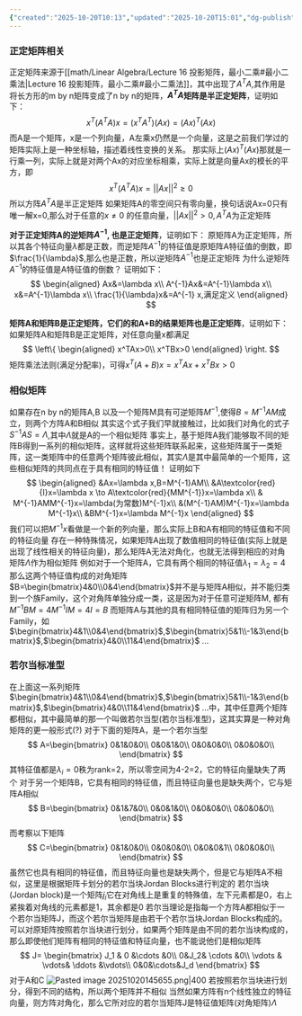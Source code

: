 ```yaml
---
{"created":"2025-10-20T10:13","updated":"2025-10-20T15:01","dg-publish":true,"permalink":"/math/Linear Algebra/Lecture 29 相似矩阵 若尔当型/","dgPassFrontmatter":true,"noteIcon":""}
---
```


### 正定矩阵相关
正定矩阵来源于[[math/Linear Algebra/Lecture 16 投影矩阵，最小二乘#最小二乘法\|Lecture 16 投影矩阵，最小二乘#最小二乘法]]，其中出现了$A^TA$,其作用是将长方形的m by n矩阵变成了n by n的矩阵，**$A^TA$矩阵是半正定矩阵**，证明如下：
$$
x^T(A^TA)x=(x^TA^T)(Ax)=(Ax)^T(Ax)
$$
而A是一个矩阵，x是一个列向量，A左乘x仍然是一个向量，这是之前我们学过的矩阵实际上是一种坐标轴，描述着线性变换的关系。
那实际上$(Ax)^T(Ax)$那就是一行乘一列，实际上就是对两个Ax的对应坐标相乘，实际上就是向量Ax的模长的平方，即
$$
x^T(A^TA)x=||Ax||^2\geq 0
$$
所以方阵$A^TA$是半正定矩阵
如果矩阵A的零空间只有零向量，换句话说Ax=0只有唯一解x=0,那么对于任意的$x\neq0$ 的任意向量，$||Ax||^2>0, A^TA$为正定矩阵

**对于正定矩阵A的逆矩阵$A^{-1}$, 也是正定矩阵**，证明如下：
原矩阵A为正定矩阵，所以其各个特征向量$\lambda$都是正数，而逆矩阵$A^{-1}$的特征值是原矩阵A特征值的倒数，即$\frac{1}{\lambda}$,那么也是正数，所以逆矩阵$A^{-1}$也是正定矩阵
为什么逆矩阵$A^{-1}$的特征值是A特征值的倒数？ 证明如下：
$$
\begin{aligned}
Ax&=\lambda x\\
A^{-1}Ax&=A^{-1}\lambda x\\
x&=A^{-1}\lambda x\\
\frac{1}{\lambda}x&=A^{-1} x,满足定义
\end{aligned}
$$

**矩阵A和矩阵B是正定矩阵，它们的和A+B的结果矩阵也是正定矩阵**，证明如下：
如果矩阵A和矩阵B是正定矩阵，对任意向量x都满足
$$
\left\{
\begin{aligned}
x^TAx>0\\
x^TBx>0
\end{aligned}
\right.
$$
矩阵乘法法则(满足分配率)，可得$x^T(A+B)x=x^TAx+x^TBx>0$
### 相似矩阵
如果存在n by n的矩阵A,B 以及一个矩阵M具有可逆矩阵$M^{-1}$,使得$B=M^{-1}AM$成立，则两个方阵A和B相似
其实这个式子我们早就接触过，比如我们对角化的式子$S^{-1}AS=\Lambda$,其中$\Lambda$就是A的一个相似矩阵
事实上，基于矩阵A我们能够取不同的矩阵B得到一系列的相似矩阵，这样就将这些矩阵联系起来，这些矩阵属于一类矩阵，这一类矩阵中的任意两个矩阵彼此相似，其实$\Lambda$是其中最简单的一个矩阵，这些相似矩阵的共同点在于具有相同的特征值！
证明如下
$$
\begin{aligned}
&Ax=\lambda x,B=M^{-1}AM\\
&A\textcolor{red}{I}x=\lambda x \to A\textcolor{red}{MM^{-1}}x=\lambda x\\
& M^{-1}AMM^{-1}x=\lambda(为常数)M^{-1}x\\
&(M^{-1}AM)M^{-1}x=\lambda M^{-1}x\\
&BM^{-1}x=\lambda M^{-1}x
\end{aligned}
$$
我们可以把$M^{-1}x$看做是一个新的列向量，那么实际上B和A有相同的特征值和不同的特征向量
存在一种特殊情况，如果矩阵A出现了数值相同的特征值(实际上就是出现了线性相关的特征向量)，那么矩阵A无法对角化，也就无法得到相应的对角矩阵$\Lambda$作为相似矩阵
例如对于一个矩阵A，它具有两个相同的特征值$\lambda_1=\lambda_2=4$
那么这两个特征值构成的对角矩阵$B=\begin{bmatrix}4&0\\0&4\end{bmatrix}$并不是与矩阵A相似，并不能归类到一个族Family，这个对角阵单独分成一类，这是因为对于任意可逆矩阵M, 都有$M^{-1}BM=4M^{-1}IM=4I=B$
而矩阵A与其他的具有相同特征值的矩阵归为另一个Family，如$\begin{bmatrix}4&1\\0&4\end{bmatrix}$,$\begin{bmatrix}5&1\\-1&3\end{bmatrix}$,$\begin{bmatrix}4&0\\11&4\end{bmatrix}$ ...

### 若尔当标准型
在上面这一系列矩阵$\begin{bmatrix}4&1\\0&4\end{bmatrix}$,$\begin{bmatrix}5&1\\-1&3\end{bmatrix}$,$\begin{bmatrix}4&0\\11&4\end{bmatrix}$ ...中，其中任意两个矩阵都相似，其中最简单的那一个叫做若尔当型(若尔当标准型)，这其实算是一种对角矩阵的更一般形式(?)
对于下面的矩阵A，是一个若尔当型
$$
A=\begin{bmatrix}
0&1&0&0\\
0&0&1&0\\
0&0&0&0\\
0&0&0&0\\
\end{bmatrix}
$$
其特征值都是$\lambda_i=0$秩为rank=2，所以零空间为4-2=2，它的特征向量缺失了两个
对于另一个矩阵B，它具有相同的特征值，而且特征向量也是缺失两个，它与矩阵A相似
$$
B=\begin{bmatrix}
0&1&7&0\\
0&0&1&0\\
0&0&0&0\\
0&0&0&0\\
\end{bmatrix}
$$
而考察以下矩阵
$$
C=\begin{bmatrix}
0&1&0&0\\
0&0&0&0\\
0&0&0&1\\
0&0&0&0\\
\end{bmatrix}
$$
虽然它也具有相同的特征值，而且特征向量也是缺失两个，但是它与矩阵A不相似，这里是根据矩阵卡划分的若尔当块Jordan Blocks进行判定的
若尔当块(Jordan block)是一个矩阵$j_i$它在对角线上是重复的特殊值，左下元素都是0，右上紧挨着对角线的元素都是1，其余都是0
若尔当理论是指每一个方阵A都相似于一个若尔当矩阵J，而这个若尔当矩阵是由若干个若尔当块Jordan Blocks构成的。可以对原矩阵按照若尔当块进行划分，如果两个矩阵是由不同的若尔当块构成的，那么即使他们矩阵有相同的特征值和特征向量，也不能说他们是相似矩阵
$$
J=
\begin{bmatrix}
J_1 & 0 &\cdots &0\\
0&J_2& \cdots &0\\
\vdots & \vdots& \ddots &\vdots\\
0&0&\cdots&J_d
\end{bmatrix}
$$
对于A和C
![Pasted image 20251020145655.png|400](/img/user/accessory/Pasted%20image%2020251020145655.png)
若按照若尔当块进行划分，得到不同的结构，所以两个矩阵并不相似
当然如果方阵有n个线性独立的特征向量，则方阵对角化，那么它所对应的若尔当矩阵J是特征值矩阵(对角矩阵)$\Lambda$
